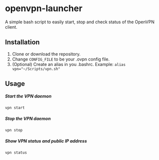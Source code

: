 # openvpn-launcher
A simple bash script to easily start, stop and check status of the OpenVPN client.

## Installation
1. Clone or download the repository.
2. Change `CONFIG_FILE` to be your .ovpn config file.
3. (Optional) Create an alias in you .bashrc. Example: `alias vpn="~/Scripts/vpn.sh"`

## Usage

##### Start the VPN daemon
`vpn start`

##### Stop the VPN daemon
`vpn stop`

##### Show VPN status and public IP address
`vpn status`
